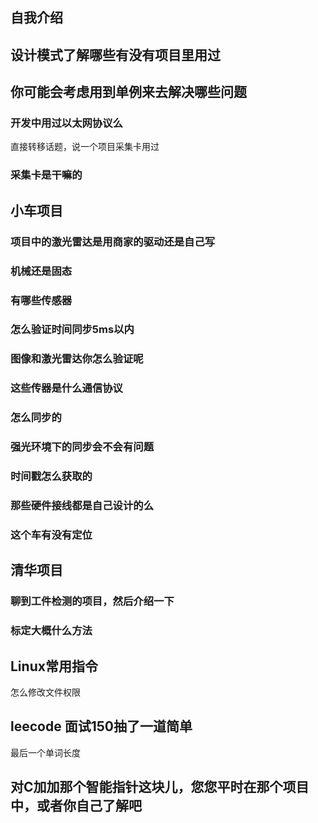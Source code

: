## 自我介绍



## 设计模式了解哪些有没有项目里用过

## 你可能会考虑用到单例来去解决哪些问题

### 开发中用过以太网协议么

直接转移话题，说一个项目采集卡用过

### 采集卡是干嘛的

## 小车项目

### 项目中的激光雷达是用商家的驱动还是自己写

### 机械还是固态

### 有哪些传感器

### 怎么验证时间同步5ms以内

### 图像和激光雷达你怎么验证呢

### 这些传器是什么通信协议

### 怎么同步的

### 强光环境下的同步会不会有问题

### 时间戳怎么获取的

### 那些硬件接线都是自己设计的么

### 这个车有没有定位

## 清华项目

### 聊到工件检测的项目，然后介绍一下

### 标定大概什么方法

## Linux常用指令

怎么修改文件权限

## leecode 面试150抽了一道简单

最后一个单词长度

## 对C加加那个智能指针这块儿，您您平时在那个项目中，或者你自己了解吧